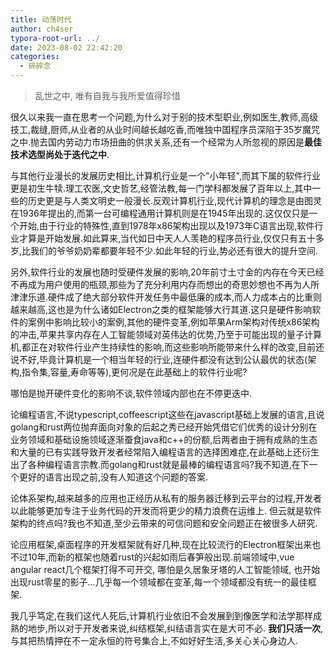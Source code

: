 ```yaml
---
title: 动荡时代
author: ch4ser
typora-root-url: ../
date: 2023-08-02 22:42:20
categories:
  - 碎碎念
---
```


> 乱世之中, 唯有自我与我所爱值得珍惜

<!--more-->

很久以来我一直在思考一个问题,为什么对于别的技术型职业,例如医生,教师,高级技工,裁缝,厨师,从业者的从业时间越长越吃香,而唯独中国程序员深陷于35岁魔咒之中.抛去国内劳动力市场扭曲的供求关系,还有一个经常为人所忽视的原因是**最佳技术选型尚处于迭代之中**.

与其他行业漫长的发展历史相比,计算机行业是一个"小年轻",而其下属的软件行业更是初生牛犊.理工农医,文史哲艺,经管法教,每一门学科都发展了百年以上,其中一些的历史更是与人类文明史一般漫长.反观计算机行业,现代计算机的理念是由图灵在1936年提出的,而第一台可编程通用计算机则是在1945年出现的.这仅仅只是一个开始,由于行业的特殊性,直到1978年x86架构出现以及1973年C语言出现,软件行业才算是开始发展.如此算来,当代如日中天人人羡艳的程序员行业,仅仅只有五十多岁,比我们的爷爷奶奶辈都要年轻不少.如此年轻的行业,势必还有很大的提升空间.

另外,软件行业的发展也随时受硬件发展的影响,20年前寸土寸金的内存在今天已经不再成为用户使用的瓶颈,那些为了充分利用内存而想出的奇思妙想也不再为人所津津乐道.硬件成了绝大部分软件开发任务中最低廉的成本,而人力成本占的比重则越来越高,这也是为什么诸如Electron之类的框架能够大行其道.这只是硬件影响软件的案例中影响比较小的案例,其他的硬件变革,例如苹果Arm架构对传统x86架构的冲击,苹果共享内存在人工智能领域对英伟达的优势,乃至于可能出现的量子计算机,都正在对软件行业产生持续性的影响,而这些影响所能带来什么样的改变,目前还说不好,毕竟计算机是一个相当年轻的行业,连硬件都没有达到公认最优的状态(架构,指令集,容量,寿命等等),更何况是在此基础上的软件行业呢?

哪怕是抛开硬件变化的影响不谈,软件领域内部也在不停更迭中.

论编程语言,不说typescript,coffeescript这些在javascript基础上发展的语言,且说golang和rust两位抛弃面向对象的后起之秀已经开始凭借它们优秀的设计分别在业务领域和基础设施领域逐渐蚕食java和c++的份额,后两者由于拥有成熟的生态和大量的已有实践导致开发者经常陷入编程语言的选择困难症,在此基础上还衍生出了各种编程语言宗教.而golang和rust就是最棒的编程语言吗?我不知道,在下一个更好的语言出现之前,没有人知道这个问题的答案.

论体系架构,越来越多的应用也正经历从私有的服务器迁移到云平台的过程,开发者以此能够更加专注于业务代码的开发而将更少的精力浪费在运维上. 但云就是软件架构的终点吗?我也不知道,至少云带来的可信问题和安全问题正在被很多人研究.

论应用框架,桌面程序的开发框架就有好几种,现在比较流行的Electron框架出来也不过10年,而新的框架也随着rust的兴起如雨后春笋般出现.前端领域中,vue angular react几个框架打得不可开交, 哪怕是久居象牙塔的人工智能领域, 也开始出现rust零星的影子...几乎每一个领域都在变革,每一个领域都没有统一的最佳框架.

我几乎笃定,在我们这代人死后,计算机行业依旧不会发展到到像医学和法学那样成熟的地步,所以对于开发者来说,纠结框架,纠结语言实在是大可不必. **我们只活一次**,与其把热情押在不一定永恒的符号集合上,不如好好生活,多关心关心身边人.

